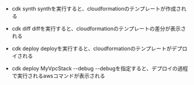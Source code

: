 - cdk synth
synthを実行すると、cloudformationのテンプレートが作成される

- cdk diff
diffを実行すると、cloudformationのテンプレートの差分が表示される

- cdk deploy
deployを実行すると、cloudformationのテンプレートがデプロイされる

- cdk deploy MyVpcStack --debug
--debugを指定すると、デプロイの過程で実行されるawsコマンドが表示される
